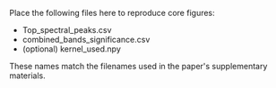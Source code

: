 Place the following files here to reproduce core figures:
- Top_spectral_peaks.csv
- combined_bands_significance.csv
- (optional) kernel_used.npy

These names match the filenames used in the paper's supplementary materials.
